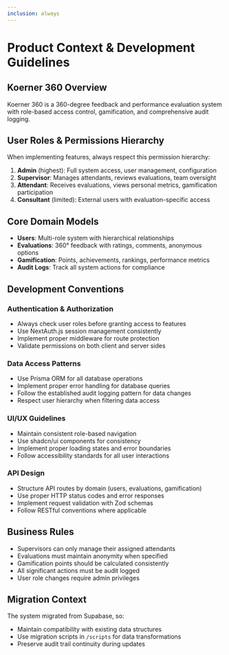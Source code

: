 ```yaml
---
inclusion: always
---
```


# Product Context & Development Guidelines

## Koerner 360 Overview

Koerner 360 is a 360-degree feedback and performance evaluation system with role-based access control, gamification, and comprehensive audit logging.

## User Roles & Permissions Hierarchy

When implementing features, always respect this permission hierarchy:

1. **Admin** (highest): Full system access, user management, configuration
2. **Supervisor**: Manages attendants, reviews evaluations, team oversight
3. **Attendant**: Receives evaluations, views personal metrics, gamification participation
4. **Consultant** (limited): External users with evaluation-specific access

## Core Domain Models

- **Users**: Multi-role system with hierarchical relationships
- **Evaluations**: 360° feedback with ratings, comments, anonymous options
- **Gamification**: Points, achievements, rankings, performance metrics
- **Audit Logs**: Track all system actions for compliance

## Development Conventions

### Authentication & Authorization
- Always check user roles before granting access to features
- Use NextAuth.js session management consistently
- Implement proper middleware for route protection
- Validate permissions on both client and server sides

### Data Access Patterns
- Use Prisma ORM for all database operations
- Implement proper error handling for database queries
- Follow the established audit logging pattern for data changes
- Respect user hierarchy when filtering data access

### UI/UX Guidelines
- Maintain consistent role-based navigation
- Use shadcn/ui components for consistency
- Implement proper loading states and error boundaries
- Follow accessibility standards for all user interactions

### API Design
- Structure API routes by domain (users, evaluations, gamification)
- Use proper HTTP status codes and error responses
- Implement request validation with Zod schemas
- Follow RESTful conventions where applicable

## Business Rules

- Supervisors can only manage their assigned attendants
- Evaluations must maintain anonymity when specified
- Gamification points should be calculated consistently
- All significant actions must be audit logged
- User role changes require admin privileges

## Migration Context

The system migrated from Supabase, so:
- Maintain compatibility with existing data structures
- Use migration scripts in `/scripts` for data transformations
- Preserve audit trail continuity during updates